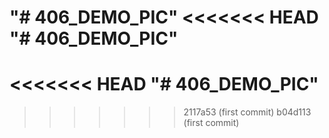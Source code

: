"# 406_DEMO_PIC" 
<<<<<<< HEAD
"# 406_DEMO_PIC" 
=======
<<<<<<< HEAD
"# 406_DEMO_PIC" 
=======
>>>>>>> 2117a53 (first commit)
>>>>>>> b04d113 (first commit)
